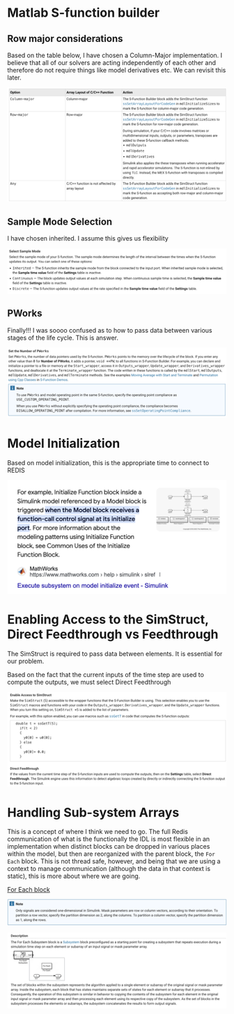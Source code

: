 # Matlab S-function builder


## Row major considerations
Based on the table below, I have chosen a Column-Major implementation. I believe that all of our solvers are acting independently of each other and therefore do not require things like model derivatives etc. We can revisit this later.

![Row Major](img/row-major-table.png)

## Sample Mode Selection

I have chosen inherited. I assume this gives us flexibility

![Sample Mode](img/sample-mode.png)

## PWorks

Finally!!! I was soooo confused as to how to pass data between various stages of the life cycle. This is answer.

![PWorks-Life-cycle-Communication](img/PWorks-passing-pointers-through-lifecycle.png)


# Model Initialization

Based on model initialization, this is the appropriate time to connect to REDIS

![Model Initialization](img/Simulink-Model-Initialization.png)

# Enabling Access to the SimStruct, Direct Feedthrough vs Feedthrough

The SimStruct is required to pass data between elements. It is essential for our problem.

Based on the fact that the current inputs of the time step are used to compute the outputs, we must select Direct Feedthrough

![Simstruct-Direct-Feedthrough-vs-Feedthrough](img/Simstruct-Direct-Feedthrough-vs-Feedthrough.png)

# Handling Sub-system Arrays

This is a concept of where I think we need to go. The full Redis communication of what is the functionally the IDL is most flexible in an implementation when distinct blocks can be dropped in various places within the model, but then are reorganized with the parent block, the `For Each` block. This is not thread safe, however, and being that we are using a context to manage communication (although the data in that context is static), this is more about where we are going.

[For Each block](https://www.mathworks.com/help/simulink/slref/foreachsubsystem.html)

![Signals-vs-masks](img/Signals-vs-masks.png)

![For-each-Block-Considerations](img/For-each-block-Considerations.png)